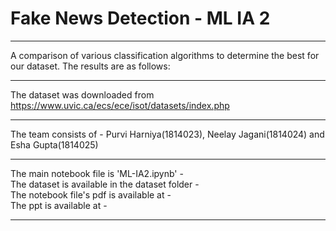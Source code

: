 <h1> Fake News Detection - ML IA 2 </h1>

---

A comparison of various classification algorithms to determine the best for our dataset.
The results are as follows: 

---

The dataset was downloaded from https://www.uvic.ca/ecs/ece/isot/datasets/index.php

---

The team consists of - Purvi Harniya(1814023), Neelay Jagani(1814024) and Esha Gupta(1814025)

---

The main notebook file is 'ML-IA2.ipynb' -   <br>
The dataset is available in the dataset folder -   <br>
The notebook file's pdf is available at -  <br>
The ppt is available at -   <br>

---
